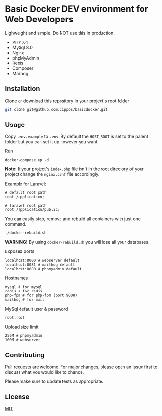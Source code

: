 # Basic Docker DEV environment for Web Developers

Lighweight and simple. Do NOT use this in production.

* PHP 7.4
* MySql 8.0
* Nginx
* phpMyAdmin
* Redis
* Composer
* Mailhog

## Installation

Clone or download this repository in your project's root folder

```bash
git clone git@github.com:zippos/basicdocker.git
```

## Usage

Copy ```.env.example``` to ```.env```.
By default the ```HOST_ROOT``` is set to the parent folder but you can set it up however you want.

Run
```
docker-compose up -d
```

**Note:** If your project's ```index.php``` file isn't in the root directory of your project change the ```nginx.conf``` file accordingly.

Example for Laravel:
```
# default root path
root /application;

# laravel root path
root /application/public;
```

You can easily stop, remove and rebuild all containers with just one command.
```
./docker-rebuild.sh
```

**WARNING!** By using ```docker-rebuild.sh``` you will lose all your databases.

Exposed ports
```
localhost:8000 # webserver default
localhost:8081 # mailhog default
localhost:8080 # phpmyadmin default
```

Hostnames
```
mysql # for mysql
redis # for redis
php-fpm # for php-fpm (port 9000)
mailhog # for mail
```

MySql default user & password
```
root:root
```

Upload size limit
```
256M # phpmyadmin
100M # webserver
```

## Contributing
Pull requests are welcome. For major changes, please open an issue first to discuss what you would like to change.

Please make sure to update tests as appropriate.

## License
[MIT](https://choosealicense.com/licenses/mit/)